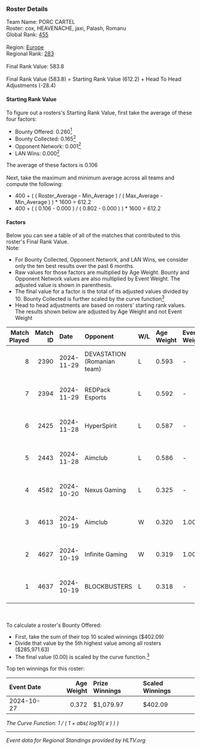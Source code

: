 ### Roster Details<br />
Team Name: PORC CARTEL<br />
Roster: cox, HEAVENACHE, jaxi, Palash, Romanu<br />
Global Rank: [455](../../standings_global_2025_02_28.md)<br />
<br />
Region: [Europe]( ../../standings_europe_2025_02_28.md)<br />
Regional Rank: [283]( ../../standings_europe_2025_02_28.md)<br />
<br />
Final Rank Value:  583.8<br />
<br />
Final Rank Value (583.8) = Starting Rank Value (612.2) + Head To Head Adjustments (-28.4)<br />

#### Starting Rank Value<br />
To figure out a rosters's Starting Rank Value, first take the average of these four factors:<br />
- Bounty Offered: 0.260[<sup>1</sup>](#table2)
- Bounty Collected: 0.165[<sup>2</sup>](#table1)
- Opponent Network: 0.001[<sup>2</sup>](#table1)
- LAN Wins: 0.000[<sup>2</sup>](#table1)

The average of these factors is 0.106<br />
<br />
Next, take the maximum and minimum average across all teams and compute the following:<br />
- 400 + ( ( Roster_Average - Min_Average ) / ( Max_Average - Min_Average ) ) * 1600 = 612.2
- 400 + ( ( 0.106 - 0.000 ) / ( 0.802 - 0.000 ) ) * 1600 = 612.2


#### Factors<br />
Below you can see a table of all of the matches that contributed to this roster's Final Rank Value.<br />
Note:<br />

- For Bounty Collected, Opponent Network, and LAN Wins, we consider only the ten best results over the past 6 months.
- Raw values for those factors are multiplied by Age Weight. Bounty and Opponent Network values are also multiplied by Event Weight. The adjusted value is shown in parenthesis.
- The final value for a factor is the total of its adjusted values divided by 10. Bounty Collected is further scaled by the curve function[<sup>3</sup>](#curveFunction)
- Head to head adjustments are based on rosters' starting rank values. The results shown below are adjusted by Age Weight and not Event Weight
<span id="table1"></span><br />


| Match Played | Match ID | Date       | Opponent                    | W/L | Age Weight | Event Weight | Bounty Collected | Opponent Network | LAN Wins  | H2H Adj. | Roster                                |
| -: | -: | :- | :- | :- | :- | :- | :- | :- | :- | -: | :- |
|            8 |     2390 | 2024-11-29 | DEVASTATION (Romanian team) | L   | 0.593      | -            | -                | -                | -         |    -7.28 | cox, HEAVENACHE, jaxi, Palash, Romanu |
|            7 |     2394 | 2024-11-29 | REDPack Esports             | L   | 0.592      | -            | -                | -                | -         |    -8.43 | cox, HEAVENACHE, jaxi, Palash, Romanu |
|            6 |     2425 | 2024-11-28 | HyperSpirit                 | L   | 0.587      | -            | -                | -                | -         |   -11.34 | cox, HEAVENACHE, jaxi, Palash, Romanu |
|            5 |     2443 | 2024-11-28 | Aimclub                     | L   | 0.586      | -            | -                | -                | -         |    -4.38 | cox, HEAVENACHE, jaxi, Palash, Romanu |
|            4 |     4582 | 2024-10-20 | Nexus Gaming                | L   | 0.325      | -            | -                | -                | -         |    -0.27 | cox, HEAVENACHE, jaxi, Palash, Romanu |
|            3 |     4613 | 2024-10-19 | Aimclub                     | W   | 0.320      | 1.000        | 0.000 (0.000)    | 0.016 (0.005)    | 0 (0.000) |     3.31 | cox, HEAVENACHE, jaxi, Palash, Romanu |
|            2 |     4627 | 2024-10-19 | Infinite Gaming             | W   | 0.319      | 1.000        | 0.000 (0.000)    | 0.004 (0.001)    | 0 (0.000) |     4.82 | cox, HEAVENACHE, jaxi, Palash, Romanu |
|            1 |     4637 | 2024-10-19 | BLOCKBUSTERS                | L   | 0.318      | -            | -                | -                | -         |    -4.83 | cox, HEAVENACHE, jaxi, Palash, Romanu |

<br />
<span id="table2"></span><br />
To calculate a roster's Bounty Offered:<br />

- First, take the sum of their top 10 scaled winnings ($402.09)
- Divide that value by the 5th highest value among all rosters ($285,971.63)
- The final value (0.00) is scaled by the curve function.[<sup>3</sup>](#curveFunction)

Top ten winnings for this roster:<br />

| Event Date | Age Weight | Prize Winnings | Scaled Winnings |
| :- | -: | :- | :- |
| 2024-10-27 |      0.372 | $1,079.97      | $402.09         |


<span id="curveFunction"></span>_The Curve Function: 1 / ( 1 + abs( log10( x ) ) )_<br />

---
_Event data for Regional Standings provided by HLTV.org_<br />
